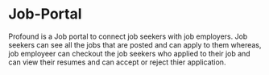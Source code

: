 # Job-Portal

Profound is a Job portal to connect job seekers with job employers. Job seekers can see all the jobs that are posted and can apply to them whereas, job employeer can checkout the job seekers who applied to their job and can view their resumes and can accept or reject thier application.

